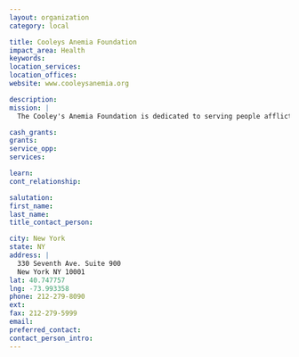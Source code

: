 ```yaml
---
layout: organization
category: local

title: Cooleys Anemia Foundation
impact_area: Health
keywords: 
location_services: 
location_offices: 
website: www.cooleysanemia.org

description: 
mission: |
  The Cooley's Anemia Foundation is dedicated to serving people afflicted with various forms of thalassemia, most notably the major form of this genetic blood disease, Cooley's anemia/thalassemia major. 

cash_grants: 
grants: 
service_opp: 
services: 

learn: 
cont_relationship: 

salutation: 
first_name: 
last_name: 
title_contact_person: 

city: New York
state: NY
address: |
  330 Seventh Ave. Suite 900    
  New York NY 10001
lat: 40.747757
lng: -73.993358
phone: 212-279-8090
ext: 
fax: 212-279-5999
email: 
preferred_contact: 
contact_person_intro: 
---
```

